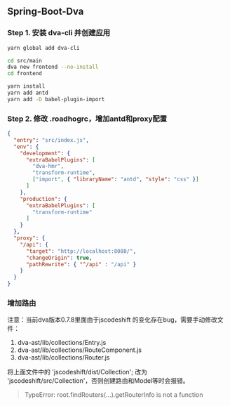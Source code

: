 ## Spring-Boot-Dva

### Step 1. 安装 dva-cli 并创建应用
```bash
yarn global add dva-cli

cd src/main
dva new frontend --no-install
cd frontend

yarn install
yarn add antd 
yarn add -D babel-plugin-import
```

### Step 2. 修改 .roadhogrc，增加antd和proxy配置
```json
{
  "entry": "src/index.js",
  "env": {
    "development": {
      "extraBabelPlugins": [
        "dva-hmr",
        "transform-runtime",
        ["import", { "libraryName": "antd", "style": "css" }]
      ]
    },
    "production": {
      "extraBabelPlugins": [
        "transform-runtime"
      ]
    }
  },
  "proxy": {
    "/api": {
      "target": "http://localhost:8080/",
      "changeOrigin": true,
      "pathRewrite": { "^/api" : "/api" }
    }
  }
}

```

### 增加路由
注意：当前dva版本0.7.8里面由于jscodeshift 的变化存在bug，需要手动修改文件：
1. dva-ast/lib/collections/Entry.js
2. dva-ast/lib/collections/RouteComponent.js
3. dva-ast/lib/collections/Router.js

将上面文件中的 'jscodeshift/dist/Collection'; 改为 'jscodeshift/src/Collection'，否则创建路由和Model等时会报错。
> TypeError: root.findRouters(...).getRouterInfo is not a function
